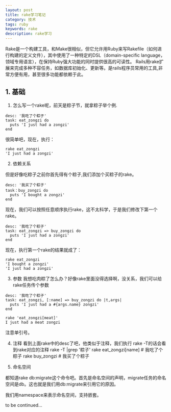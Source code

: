 ```yaml
---
layout: post
title: rake学习笔记
category: 技术
tags: ruby
keywords: rake
description: rake学习
---
```


Rake是一个构建工具，和Make很相似，但它允许用Ruby来写Rakefile（如何进行构建的定义文件），其中使用了一种特定的DSL（domain-specific language，领域专用语言），在保持Ruby强大功能的同时提供很高的可读性。 Rails用rake扩展来完成多种不容任务，如数据库初始化、更新等。是rails程序员常用的工具,非常方便有用，甚至很多功能都依赖于此。


## 1. 基础
1) 怎么写一个rake呢，前天是粽子节，就拿粽子举个例.

```
desc: '我吃了个粽子'
task: eat_zongzi do
  puts 'I just had a zongzi'
end
```

很简单吧，现在，执行：

```
rake eat_zongzi
'I just had a zongzi'

```

2) 依赖关系

但是好像吃粽子之前你首先得有个粽子,我们添加个买粽子的rake。

```
desc: '我买了个粽子'
task：buy_zongzi do
  puts 'I bought a zongzi'
end
```

现在，我们可以按照任意顺序执行rake，这不太科学，于是我们修改下第一个rake。

```
desc: '我吃了个粽子'
task: eat_zongzi => buy_zongzi do
  puts 'I just had a zongzi'
end

```

现在，执行第一个rake的结果就成了：

```
rake eat_zongzi
'I bought a zongzi'
'I just had a zongzi'
```


3) 参数
我想吃肉粽了怎么办？好像rake里面没得选择啊，没关系，我们可以给rake任务传个参数

```
desc: '我吃了个粽子'
task: eat_zongzi, [:name] => buy_zongzi do |t,args|
  puts 'I just had a #{args.name} zongzi'
end

```

```
rake 'eat_zongzi[meat]'
I just had a meat zongzi
```
注意单引号。

4) 注释
看到上面rake中的desc了吧，他类似于注释，我们执行 rake -T的话会看到rake对应的注释
rake -T |grep '粽子'
rake eat_zongzi[name] # 我吃了个粽子
rake buy_zongzi       # 我买了个粽子

5) 命名空间

都知道rake db:migrate这个命令吧。首先是命名空间的声明，migrate任务的命名空间是db。这也就是我们用db:migrate来引用它的原因。

我们用namespace来表示命名空间，支持嵌套。

to be continued...




